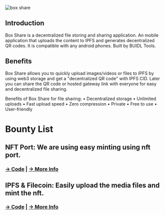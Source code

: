 ![box share](https://user-images.githubusercontent.com/102347045/192471753-97a9b33c-c555-4620-a089-095713c620b4.png)


## Introduction

Box Share is a decentralized file storing and sharing application. An mobile application that uploads the content to IPFS and generates decentralized QR codes. It is compatible with any android phones. Built by BUIDL Tools.

## Benefits

Box Share allows you to quickly upload images/videos or files to IPFS by using web3 storage and get a "decentralized QR code" with IPFS CID. Later you can share the QR code or hosted gateway link with everyone for easy and decentralized file sharing.
      
Benefits of Box Share for file sharing:
  • Decentralized storage
  • Unlimited uploads
  • Fast upload speed
  • Zero compression
  • Private
  • Free to use
  • User-friendly

# Bounty List 

## NFT Port:  We are using easy minting using nft port.
### [&#8594; Code](https://github.com/xcryptoshadow/BoxShare/blob/63534549becb3424aef62f10ce1bfeeeafe21c03/lib/services/mint_service.dart) | [&#8594; More Info](https://github.com/xcryptoshadow/BoxShare/blob/main/nftport.md)


## IPFS & Filecoin:  Easily upload the media files and mint the nft.
### [&#8594; Code](https://github.com/xcryptoshadow/BoxShare/blob/63534549becb3424aef62f10ce1bfeeeafe21c03/lib/services/mint_service.dart) | [&#8594; More Info](https://github.com/xcryptoshadow/BoxShare/blob/main/ipfs.md)


